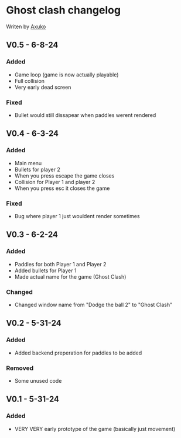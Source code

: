 # Ghost clash changelog
Writen by [Axuko](https://github.com/Ethan-makes-music)

## V0.5 - 6-8-24
### Added
- Game loop (game is now actually playable)
- Full collision
- Very early dead screen
### Fixed
- Bullet would still dissapear when paddles werent rendered

## V0.4 - 6-3-24
### Added
- Main menu
- Bullets for player 2
- When you press escape the game closes
- Collision for Player 1 and player 2
- When you press esc it closes the game
### Fixed
- Bug where player 1 just wouldent render sometimes

## V0.3 - 6-2-24
### Added
- Paddles for both Player 1 and Player 2
- Added bullets for Player 1
- Made actual name for the game (Ghost Clash)
### Changed
- Changed window name from "Dodge the ball 2" to "Ghost Clash"

## V0.2 - 5-31-24
### Added
- Added backend preperation for paddles to be added
### Removed
- Some unused code

## V0.1 - 5-31-24
### Added
- VERY VERY early prototype of the game (basically just movement)